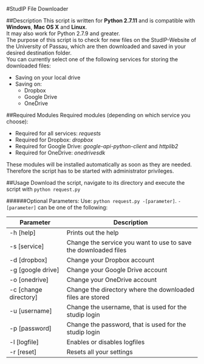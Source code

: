 #StudIP File Downloader

##Description
This script is written for **Python 2.7.11** and is compatible with **Windows**, **Mac OS X** and **Linux**.<br />
It may also work for Python 2.7.9 and greater.<br />
The purpose of this script is to check for new files on the StudIP-Website of the University of Passau, which are then downloaded and saved in your desired destination folder.<br />
You can currently select one of the following services for storing the downloaded files:
- Saving on your local drive
- Saving on:
  - Dropbox
  - Google Drive
  - OneDrive

##Required Modules
Required modules (depending on which service you choose):
- Required for all services: *requests*
- Required for Dropbox: *dropbox*
- Required for Google Drive: *google-api-python-client* and *httplib2*
- Required for OneDrive: *onedrivesdk*

These modules will be installed automatically as soon as they are needed. Therefore the script has to be started with administrator privileges.

##Usage
Download the script, navigate to its directory and execute the script with `python request.py`

######Optional Parameters:
Use: `python request.py -[parameter]`. `-[parameter]` can be one of the following:

| Parameter | Description |
| --- | --- |
| -h [help] | Prints out the help |
| -s [service] | Change the service you want to use to save the downloaded files |
| -d [dropbox] | Change your Dropbox account |
| -g [google drive] | Change your Google Drive account |
| -o [onedrive] | Change your OneDrive account |
| -c [change directory] | Change the directory where the downloaded files are stored |
| -u [username] | Change the username, that is used for the studip login |
| -p [password] | Change the password, that is used for the studip login |
| -l [logfile] | Enables or disables logfiles |
| -r [reset] | Resets all your settings |
